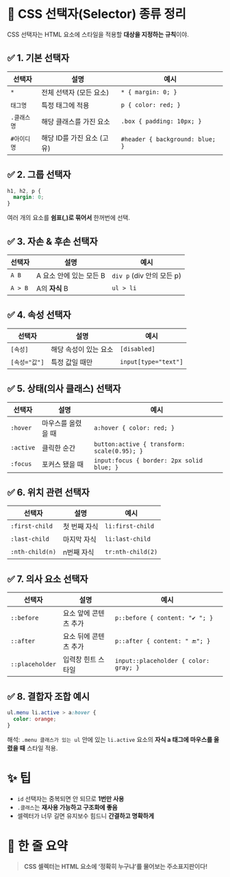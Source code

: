 
# 🎯 CSS 선택자(Selector) 종류 정리

CSS 선택자는 HTML 요소에 스타일을 적용할 **대상을 지정하는 규칙**이야.



## ✅ 1. 기본 선택자

| 선택자 | 설명 | 예시 |
|--------|------|------|
| `*` | 전체 선택자 (모든 요소) | `* { margin: 0; }` |
| `태그명` | 특정 태그에 적용 | `p { color: red; }` |
| `.클래스명` | 해당 클래스를 가진 요소 | `.box { padding: 10px; }` |
| `#아이디명` | 해당 ID를 가진 요소 (고유) | `#header { background: blue; }` |



## ✅ 2. 그룹 선택자

```css
h1, h2, p {
  margin: 0;
}
```
여러 개의 요소를 **쉼표(,)로 묶어서** 한꺼번에 선택.


## ✅ 3. 자손 & 후손 선택자

| 선택자 | 설명 | 예시 |
|--------|------|------|
| `A B` | A 요소 안에 있는 모든 B | `div p` (div 안의 모든 p) |
| `A > B` | A의 **자식** B | `ul > li` |


## ✅ 4. 속성 선택자

| 선택자 | 설명 | 예시 |
|--------|------|------|
| `[속성]` | 해당 속성이 있는 요소 | `[disabled]` |
| `[속성="값"]` | 특정 값일 때만 | `input[type="text"]` |


## ✅ 5. 상태(의사 클래스) 선택자

| 선택자 | 설명 | 예시 |
|--------|------|------|
| `:hover` | 마우스를 올렸을 때 | `a:hover { color: red; }` |
| `:active` | 클릭한 순간 | `button:active { transform: scale(0.95); }` |
| `:focus` | 포커스 됐을 때 | `input:focus { border: 2px solid blue; }` |



## ✅ 6. 위치 관련 선택자

| 선택자 | 설명 | 예시 |
|--------|------|------|
| `:first-child` | 첫 번째 자식 | `li:first-child` |
| `:last-child` | 마지막 자식 | `li:last-child` |
| `:nth-child(n)` | n번째 자식 | `tr:nth-child(2)` |



## ✅ 7. 의사 요소 선택자

| 선택자 | 설명 | 예시 |
|--------|------|------|
| `::before` | 요소 앞에 콘텐츠 추가 | `p::before { content: "✔ "; }` |
| `::after` | 요소 뒤에 콘텐츠 추가 | `p::after { content: " 🔚"; }` |
| `::placeholder` | 입력창 힌트 스타일 | `input::placeholder { color: gray; }` |



## ✅ 8. 결합자 조합 예시

```css
ul.menu li.active > a:hover {
  color: orange;
}
```
해석: `.menu 클래스가 있는 ul` 안에 있는 `li.active` 요소의 **자식 a 태그에 마우스를 올렸을 때** 스타일 적용.



# ✨ 팁

- `id` 선택자는 중복되면 안 되므로 **1번만 사용**
- `.클래스`는 **재사용 가능하고 구조화에 좋음**
- 셀렉터가 너무 길면 유지보수 힘드니 **간결하고 명확하게**


# 🎯 한 줄 요약

> **CSS 셀렉터는 HTML 요소에 ‘정확히 누구냐’를 물어보는 주소표지판이다!**
